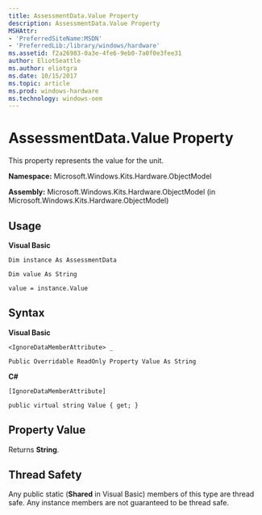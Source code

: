 ```yaml
---
title: AssessmentData.Value Property
description: AssessmentData.Value Property
MSHAttr:
- 'PreferredSiteName:MSDN'
- 'PreferredLib:/library/windows/hardware'
ms.assetid: f2a26983-0a3e-4fe6-9eb0-7a0f0e3fee31
author: EliotSeattle
ms.author: eliotgra
ms.date: 10/15/2017
ms.topic: article
ms.prod: windows-hardware
ms.technology: windows-oem
---
```


# AssessmentData.Value Property


This property represents the value for the unit.

**Namespace:** Microsoft.Windows.Kits.Hardware.ObjectModel

**Assembly:** Microsoft.Windows.Kits.Hardware.ObjectModel (in Microsoft.Windows.Kits.Hardware.ObjectModel)

## <span id="Usage"></span><span id="usage"></span><span id="USAGE"></span>Usage


**Visual Basic**

`Dim instance As AssessmentData`

`Dim value As String`

`value = instance.Value`

## <span id="Syntax"></span><span id="syntax"></span><span id="SYNTAX"></span>Syntax


**Visual Basic**

`<IgnoreDataMemberAttribute> _`

`Public Overridable ReadOnly Property Value As String`

**C#**

`[IgnoreDataMemberAttribute]`

`public virtual string Value { get; }`

## <span id="Property_Value"></span><span id="property_value"></span><span id="PROPERTY_VALUE"></span>Property Value


Returns **String**.

## <span id="Thread_Safety"></span><span id="thread_safety"></span><span id="THREAD_SAFETY"></span>Thread Safety


Any public static (**Shared** in Visual Basic) members of this type are thread safe. Any instance members are not guaranteed to be thread safe.

 

 






